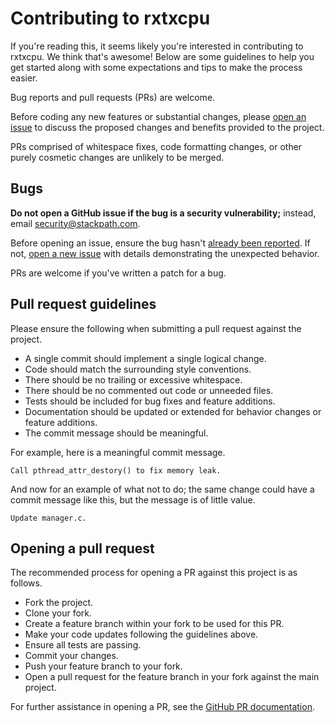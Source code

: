 # Contributing to rxtxcpu

If you're reading this, it seems likely you're interested in contributing to rxtxcpu. We think that's awesome! Below are some guidelines to help you get started along with some expectations and tips to make the process easier.

Bug reports and pull requests (PRs) are welcome.

Before coding any new features or substantial changes, please [open an issue](https://github.com/stackpath/rxtxcpu/issues/new) to discuss the proposed changes and benefits provided to the project.

PRs comprised of whitespace fixes, code formatting changes, or other purely cosmetic changes are unlikely to be merged.

## Bugs

**Do not open a GitHub issue if the bug is a security vulnerability;** instead, email security@stackpath.com.

Before opening an issue, ensure the bug hasn't [already been reported](https://github.com/stackpath/rxtxcpu/issues). If not, [open a new issue](https://github.com/stackpath/rxtxcpu/issues/new) with details demonstrating the unexpected behavior.

PRs are welcome if you've written a patch for a bug.

## Pull request guidelines

Please ensure the following when submitting a pull request against the project.

* A single commit should implement a single logical change.
* Code should match the surrounding style conventions.
* There should be no trailing or excessive whitespace.
* There should be no commented out code or unneeded files.
* Tests should be included for bug fixes and feature additions.
* Documentation should be updated or extended for behavior changes or feature additions.
* The commit message should be meaningful.

For example, here is a meaningful commit message.
```
Call pthread_attr_destory() to fix memory leak.
```
And now for an example of what not to do; the same change could have a commit message like this, but the message is of little value.
```
Update manager.c.
```

## Opening a pull request

The recommended process for opening a PR against this project is as follows.

* Fork the project.
* Clone your fork.
* Create a feature branch within your fork to be used for this PR.
* Make your code updates following the guidelines above.
* Ensure all tests are passing.
* Commit your changes.
* Push your feature branch to your fork.
* Open a pull request for the feature branch in your fork against the main project.

For further assistance in opening a PR, see the [GitHub PR documentation](https://help.github.com/articles/about-pull-requests/).
